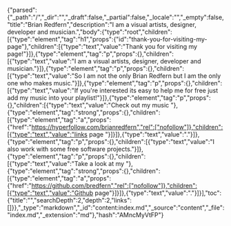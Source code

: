 {"parsed":{"_path":"/","_dir":"","_draft":false,"_partial":false,"_locale":"","_empty":false,"title":"Brian Redfern","description":"I am a visual artists, designer, developer and musician.","body":{"type":"root","children":[{"type":"element","tag":"h1","props":{"id":"thank-you-for-visiting-my-page"},"children":[{"type":"text","value":"Thank you for visiting my page!"}]},{"type":"element","tag":"p","props":{},"children":[{"type":"text","value":"I am a visual artists, designer, developer and musician."}]},{"type":"element","tag":"p","props":{},"children":[{"type":"text","value":"So I am not the only Brian Redfern but I am the only one who makes music."}]},{"type":"element","tag":"p","props":{},"children":[{"type":"text","value":"If you're interested its easy to help me for free just add my music into your playlist!"}]},{"type":"element","tag":"p","props":{},"children":[{"type":"text","value":"Check out my music  "},{"type":"element","tag":"strong","props":{},"children":[{"type":"element","tag":"a","props":{"href":"https://hyperfollow.com/brianredfern","rel":["nofollow"]},"children":[{"type":"text","value":"links page "}]}]},{"type":"text","value":"."}]},{"type":"element","tag":"p","props":{},"children":[{"type":"text","value":"I also work with some free software projects."}]},{"type":"element","tag":"p","props":{},"children":[{"type":"text","value":"Take a look at my  "},{"type":"element","tag":"strong","props":{},"children":[{"type":"element","tag":"a","props":{"href":"https://github.com/bredfern","rel":["nofollow"]},"children":[{"type":"text","value":"Github page"}]}]},{"type":"text","value":"."}]}],"toc":{"title":"","searchDepth":2,"depth":2,"links":[]}},"_type":"markdown","_id":"content:index.md","_source":"content","_file":"index.md","_extension":"md"},"hash":"AMncMyVtFP"}